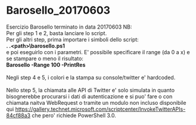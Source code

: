 # Barosello_20170603
Esercizio Barosello terminato in data 20170603
NB:<br />
Per gli step 1 e 2, basta lanciare lo script.<br />
Per gli altri step, prima importare i simboli dello script:<br />
**. .\<path>\barosello.ps1**<br />
e poi eseguirlo con i parametri. E' possibile specificare il range (da 0 a x) e se stampare o meno il risultato:<br />
**Barosello -Range 100 -PrintRes**<br />
<br />
Negli step 4 e 5, i colori e la stampa su console/twitter e' hardcoded.<br />
<br />
Nello step 5, la chiamata alle API di Twitter e' solo simulata in quanto bisognerebbe procurarsi i dati di autenticazione e si puo' fare o con chiamata naitva WebRequest o tramite un modulo non incluso disponibile qui https://gallery.technet.microsoft.com/scriptcenter/InvokeTwitterAPIs-84cf88a3 che pero' richiede PowerShell 3.0.

